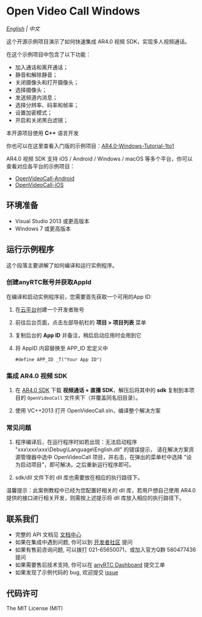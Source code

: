 # Open Video Call Windows

*[English](README.md) | 中文*

这个开源示例项目演示了如何快速集成 AR4.0 视频 SDK，实现多人视频通话。

在这个示例项目中包含了以下功能：

- 加入通话和离开通话；
- 静音和解除静音；
- 关闭摄像头和打开摄像头；
- 选择摄像头；
- 发送频道内消息；
- 选择分辨率、码率和帧率；
- 设置加密模式；
- 开启和关闭黑白滤镜；

本开源项目使用 **C++** 语言开发

你也可以在这里查看入门版的示例项目：[AR4.0-Windows-Tutorial-1to1](https://github.com/anyRTC/ArWinSDK)

AR4.0 视频 SDK 支持 iOS / Android / Windows / macOS 等多个平台，你可以查看对应各平台的示例项目：

- [OpenVideoCall-Android](https://github.com/anyRTC/ArAndroidSDK)
- [OpenVideoCall-iOS](https://github.com/anyRTC/AriOSSDK)

## 环境准备

- Visual Studio 2013 或更高版本
- Windows 7 或更高版本

## 运行示例程序

这个段落主要讲解了如何编译和运行实例程序。

### 创建anyRTC账号并获取AppId

在编译和启动实例程序前，您需要首先获取一个可用的App ID:
1. 在[云平台](https://console.anyrtc.io/signin/)创建一个开发者账号
2. 前往后台页面，点击左部导航栏的 **项目 > 项目列表** 菜单
3. 复制后台的 **App ID** 并备注，稍后启动应用时会用到它
4. 将 AppID 内容替换至 APP_ID 宏定义中

    ```
    #define APP_ID _T("Your App ID")
    ```

### 集成 AR4.0 视频 SDK

1. 在 [AR4.0 SDK](https://docs.anyrtc.io/download) 下载 **视频通话 + 直播 SDK**，解压后将其中的 **sdk** 复制到本项目的 `OpenVideoCall` 文件夹下（并覆盖同名旧目录）。

2. 使用 VC++2013 打开 OpenVideoCall.sln，编译整个解决方案


### 常见问题

1. 程序编译后，在运行程序时如若出现：无法启动程序 "xxx\xxx\xxx\Debug\Language\English.dll" 的错误提示， 请在解决方案资源管理器中选中 OpenVideoCall 项目，并右击，在弹出的菜单栏中选择 "设为启动项目"，即可解决。之后重新运行程序即可。

2. sdk/dll 文件下的 dll 库也需要放在相应的执行路径下。

温馨提示：此案例教程中已经为您配置好相关的 dll 库，若用户想自己使用 AR4.0 提供的接口进行相关开发，则需按上述提示将 dll 库放入相应的执行路径下。

## 联系我们

- 完整的 API 文档见 [文档中心](https://docs.anyrtc.io/)
- 如果在集成中遇到问题, 你可以到 [开发者社区](https://bbs.anyrtc.io/) 提问
- 如果有售前咨询问题, 可以拨打 021-65650071，或加入官方Q群 580477436 提问
- 如果需要售后技术支持, 你可以在 [anyRTC Dashboard](https://console.anyrtc.io) 提交工单
- 如果发现了示例代码的 bug, 欢迎提交 [issue](https://github.com/anyRTC/ArWinSDK/issues)

## 代码许可

The MIT License (MIT)
